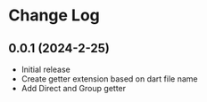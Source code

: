 # Change Log

## 0.0.1 (2024-2-25)

- Initial release
- Create getter extension based on dart file name
- Add Direct and Group getter